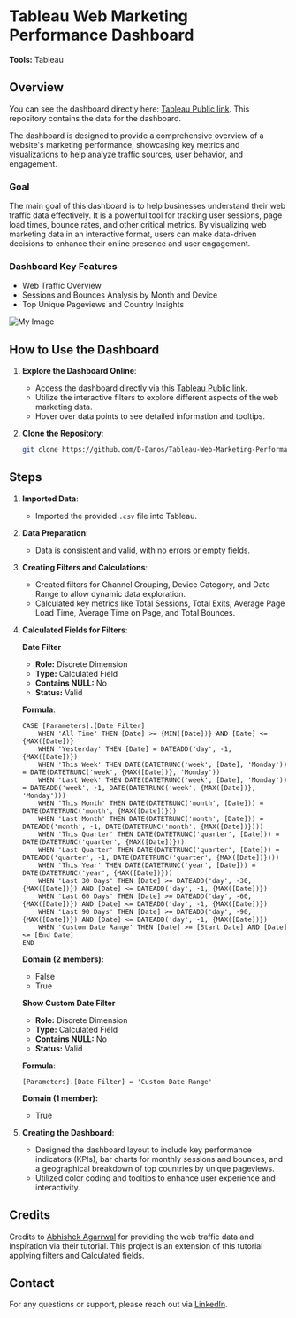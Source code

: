 # Tableau Web Marketing Performance Dashboard

**Tools:** Tableau

## Overview

You can see the dashboard directly here: [Tableau Public link](https://public.tableau.com/app/profile/danos.dimitris/viz/WebMarketingDashboard_17243592790950/Dashboard?publish=yes). This repository contains the data for the dashboard. 

The dashboard is designed to provide a comprehensive overview of a website's marketing performance, showcasing key metrics and visualizations to help analyze traffic sources, user behavior, and engagement.

### Goal

The main goal of this dashboard is to help businesses understand their web traffic data effectively. It is a powerful tool for tracking user sessions, page load times, bounce rates, and other critical metrics. By visualizing web marketing data in an interactive format, users can make data-driven decisions to enhance their online presence and user engagement.

### Dashboard Key Features

- Web Traffic Overview
- Sessions and Bounces Analysis by Month and Device
- Top Unique Pageviews and Country Insights

![My Image](Tableau-Web-Marketing-Performance-Dashboard_Project/tableau_public_dashboard_image.png)

## How to Use the Dashboard

1. **Explore the Dashboard Online**:
   - Access the dashboard directly via this [Tableau Public link](https://public.tableau.com/app/profile/danos.dimitris/viz/WebMarketingDashboard_17243592790950/Dashboard?publish=yes).
   - Utilize the interactive filters to explore different aspects of the web marketing data.
   - Hover over data points to see detailed information and tooltips.

2. **Clone the Repository**:

    ```bash
    git clone https://github.com/D-Danos/Tableau-Web-Marketing-Performance-Dashboard.git
    ```

## Steps

1. **Imported Data**:
   - Imported the provided `.csv` file into Tableau.

2. **Data Preparation**:
   - Data is consistent and valid, with no errors or empty fields.

3. **Creating Filters and Calculations**:
   - Created filters for Channel Grouping, Device Category, and Date Range to allow dynamic data exploration.
   - Calculated key metrics like Total Sessions, Total Exits, Average Page Load Time, Average Time on Page, and Total Bounces.

4. **Calculated Fields for Filters**:

    **Date Filter**  
    - **Role:** Discrete Dimension  
    - **Type:** Calculated Field  
    - **Contains NULL:** No  
    - **Status:** Valid  

    **Formula**:
    ```Tableau
    CASE [Parameters].[Date Filter]
        WHEN 'All Time' THEN [Date] >= {MIN([Date])} AND [Date] <= {MAX([Date])}
        WHEN 'Yesterday' THEN [Date] = DATEADD('day', -1, {MAX([Date])})
        WHEN 'This Week' THEN DATE(DATETRUNC('week', [Date], 'Monday')) = DATE(DATETRUNC('week', {MAX([Date])}, 'Monday'))
        WHEN 'Last Week' THEN DATE(DATETRUNC('week', [Date], 'Monday')) = DATEADD('week', -1, DATE(DATETRUNC('week', {MAX([Date])}, 'Monday')))
        WHEN 'This Month' THEN DATE(DATETRUNC('month', [Date])) = DATE(DATETRUNC('month', {MAX([Date])}))
        WHEN 'Last Month' THEN DATE(DATETRUNC('month', [Date])) = DATEADD('month', -1, DATE(DATETRUNC('month', {MAX([Date])})))
        WHEN 'This Quarter' THEN DATE(DATETRUNC('quarter', [Date])) = DATE(DATETRUNC('quarter', {MAX([Date])}))
        WHEN 'Last Quarter' THEN DATE(DATETRUNC('quarter', [Date])) = DATEADD('quarter', -1, DATE(DATETRUNC('quarter', {MAX([Date])})))
        WHEN 'This Year' THEN DATE(DATETRUNC('year', [Date])) = DATE(DATETRUNC('year', {MAX([Date])}))
        WHEN 'Last 30 Days' THEN [Date] >= DATEADD('day', -30, {MAX([Date])}) AND [Date] <= DATEADD('day', -1, {MAX([Date])})
        WHEN 'Last 60 Days' THEN [Date] >= DATEADD('day', -60, {MAX([Date])}) AND [Date] <= DATEADD('day', -1, {MAX([Date])})
        WHEN 'Last 90 Days' THEN [Date] >= DATEADD('day', -90, {MAX([Date])}) AND [Date] <= DATEADD('day', -1, {MAX([Date])})
        WHEN 'Custom Date Range' THEN [Date] >= [Start Date] AND [Date] <= [End Date]
    END
    ```
    **Domain (2 members):**  
    - False  
    - True  


    **Show Custom Date Filter**  
    - **Role:** Discrete Dimension  
    - **Type:** Calculated Field  
    - **Contains NULL:** No  
    - **Status:** Valid  

    **Formula**:
    ```Tableau
    [Parameters].[Date Filter] = 'Custom Date Range'
    ```
    **Domain (1 member):**  
    - True  

6. **Creating the Dashboard**:
   - Designed the dashboard layout to include key performance indicators (KPIs), bar charts for monthly sessions and bounces, and a geographical breakdown of top countries by unique pageviews.
   - Utilized color coding and tooltips to enhance user experience and interactivity.

## Credits

Credits to [Abhishek Agarrwal](https://www.youtube.com/@AbhishekAgarrwal) for providing the web traffic data and inspiration via their tutorial. This project is an extension of this tutorial applying filters and Calculated fields.

## Contact

For any questions or support, please reach out via [LinkedIn](https://www.linkedin.com/in/dimitris-danos).
